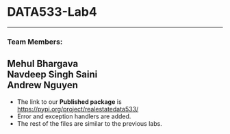 # DATA533-Lab4   
---
### Team Members:   
Mehul Bhargava   
Navdeep Singh Saini    
Andrew Nguyen   
---

+ The link to our **Published package** is https://pypi.org/project/realestatedata533/     
+ Error and exception handlers are added.    
+ The rest of the files are similar to the previous labs. 
